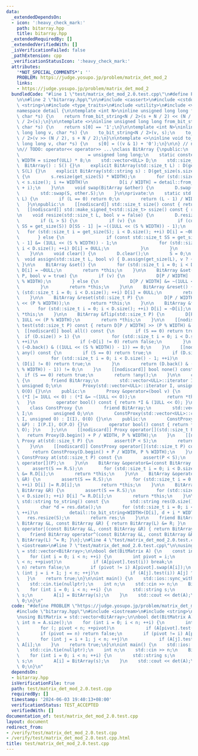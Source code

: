 ```yaml
---
data:
  _extendedDependsOn:
  - icon: ':heavy_check_mark:'
    path: bitarray.hpp
    title: bitarray.hpp
  _extendedRequiredBy: []
  _extendedVerifiedWith: []
  _isVerificationFailed: false
  _pathExtension: cpp
  _verificationStatusIcon: ':heavy_check_mark:'
  attributes:
    '*NOT_SPECIAL_COMMENTS*': ''
    PROBLEM: https://judge.yosupo.jp/problem/matrix_det_mod_2
    links:
    - https://judge.yosupo.jp/problem/matrix_det_mod_2
  bundledCode: "#line 1 \"test/matrix_det_mod_2.0.test.cpp\"\n#define PROBLEM \"https://judge.yosupo.jp/problem/matrix_det_mod_2\"\
    \n\n#line 2 \"bitarray.hpp\"\n\n#include <cassert>\n#include <cstddef>\n#include\
    \ <string>\n#include <type_traits>\n#include <utility>\n#include <vector>\n\n\
    namespace detail {\n\ntemplate <int N>\ninline unsigned long long from_bit_string(const\
    \ char *s) {\n    return from_bit_string<N / 2>(s + N / 2) << (N / 2) | from_bit_string<N\
    \ / 2>(s);\n}\n\ntemplate <>\ninline unsigned long long from_bit_string<1>(const\
    \ char *s) {\n    return s[0] == '1';\n}\n\ntemplate <int N>\ninline void to_bit_string(unsigned\
    \ long long v, char *s) {\n    to_bit_string<N / 2>(v, s);\n    to_bit_string<N\
    \ / 2>(v >> (N / 2), s + N / 2);\n}\n\ntemplate <>\ninline void to_bit_string<1>(unsigned\
    \ long long v, char *s) {\n    s[0] = ((v & 1) + '0');\n}\n\n} // namespace detail\n\
    \n// TODO: operator<< operator>> ...\nclass BitArray {\npublic:\n    using ULL\
    \                          = unsigned long long;\n    static constexpr std::size_t\
    \ WIDTH = sizeof(ULL) * 8;\n    std::vector<ULL> D;\n    std::size_t S;\n\n  \
    \  BitArray() : S() {}\n    explicit BitArray(std::size_t L) : D(get_size(L)),\
    \ S(L) {}\n    explicit BitArray(std::string s) : D(get_size(s.size())), S(s.size())\
    \ {\n        s.resize(get_size(S) * WIDTH);\n        for (std::size_t i = 0; i\
    \ < s.size(); i += WIDTH)\n            D[i / WIDTH] = detail::from_bit_string<WIDTH>(s.data()\
    \ + i);\n    }\n\n    void swap(BitArray &other) {\n        D.swap(other.D);\n\
    \        std::swap(S, other.S);\n    }\n\nprivate:\n    static std::size_t get_size(std::size_t\
    \ L) {\n        if (L == 0) return 0;\n        return (L - 1) / WIDTH + 1;\n \
    \   }\n\npublic:\n    [[nodiscard]] std::size_t size() const { return S; }\n \
    \   [[nodiscard]] std::make_signed_t<std::size_t> ssize() const { return S; }\n\
    \n    void resize(std::size_t L, bool v = false) {\n        D.resize(get_size(L));\n\
    \        if (L > S) {\n            if (v) {\n                if (const std::size_t\
    \ SS = get_size(S)) D[SS - 1] |= ~((1ULL << (S % WIDTH)) - 1);\n             \
    \   for (std::size_t i = get_size(S); i < D.size(); ++i) D[i] = ~0ULL;\n     \
    \       } else {\n                if (const std::size_t SS = get_size(S)) D[SS\
    \ - 1] &= (1ULL << (S % WIDTH)) - 1;\n                for (std::size_t i = get_size(S);\
    \ i < D.size(); ++i) D[i] = 0ULL;\n            }\n        }\n        S = L;\n\
    \    }\n\n    void clear() {\n        D.clear();\n        S = 0;\n    }\n\n  \
    \  void assign(std::size_t L, bool v) { D.assign(get_size(L), v ? ~0ULL : 0ULL);\
    \ }\n\n    BitArray &set() {\n        for (std::size_t i = 0; i < D.size(); ++i)\
    \ D[i] = ~0ULL;\n        return *this;\n    }\n\n    BitArray &set(std::size_t\
    \ P, bool v = true) {\n        if (v) {\n            D[P / WIDTH] |= 1ULL << (P\
    \ % WIDTH);\n        } else {\n            D[P / WIDTH] &= ~(1ULL << (P % WIDTH));\n\
    \        }\n        return *this;\n    }\n\n    BitArray &reset() {\n        for\
    \ (std::size_t i = 0; i < D.size(); ++i) D[i] = 0ULL;\n        return *this;\n\
    \    }\n\n    BitArray &reset(std::size_t P) {\n        D[P / WIDTH] &= ~(1ULL\
    \ << (P % WIDTH));\n        return *this;\n    }\n\n    BitArray &flip() {\n \
    \       for (std::size_t i = 0; i < D.size(); ++i) D[i] = ~D[i];\n        return\
    \ *this;\n    }\n\n    BitArray &flip(std::size_t P) {\n        D[P / WIDTH] ^=\
    \ 1ULL << (P % WIDTH);\n        return *this;\n    }\n\n    [[nodiscard]] bool\
    \ test(std::size_t P) const { return D[P / WIDTH] >> (P % WIDTH) & 1; }\n\n  \
    \  [[nodiscard]] bool all() const {\n        if (S == 0) return true;\n      \
    \  if (D.size() > 1) {\n            for (std::size_t i = 0; i < D.size() - 1;\
    \ ++i)\n                if (~D[i] != 0) return false;\n        }\n        return\
    \ (~D.back() & ((1ULL << (S % WIDTH)) - 1)) == 0;\n    }\n    [[nodiscard]] bool\
    \ any() const {\n        if (S == 0) return true;\n        if (D.size() > 1) {\n\
    \            for (std::size_t i = 0; i < D.size() - 1; ++i)\n                if\
    \ (D[i] != 0) return true;\n        }\n        return (D.back() & ((1ULL << (S\
    \ % WIDTH)) - 1)) != 0;\n    }\n    [[nodiscard]] bool none() const {\n      \
    \  if (S == 0) return true;\n        return !any();\n    }\n\n    class Proxy\
    \ {\n        friend BitArray;\n        std::vector<ULL>::iterator I;\n       \
    \ unsigned O;\n\n        Proxy(std::vector<ULL>::iterator I, unsigned O) : I(I),\
    \ O(O) {}\n\n    public:\n        Proxy &operator=(bool v) {\n            v ?\
    \ (*I |= 1ULL << O) : (*I &= ~(1ULL << O));\n            return *this;\n     \
    \   }\n        operator bool() const { return *I & (1ULL << O); }\n    };\n\n\
    \    class ConstProxy {\n        friend BitArray;\n        std::vector<ULL>::const_iterator\
    \ I;\n        unsigned O;\n\n        ConstProxy(std::vector<ULL>::const_iterator\
    \ I, unsigned O) : I(I), O(O) {}\n\n    public:\n        ConstProxy(const Proxy\
    \ &P) : I(P.I), O(P.O) {}\n        operator bool() const { return *I & (1ULL <<\
    \ O); }\n    };\n\n    [[nodiscard]] Proxy operator[](std::size_t P) {\n     \
    \   return Proxy(D.begin() + P / WIDTH, P % WIDTH);\n    }\n    [[nodiscard]]\
    \ Proxy at(std::size_t P) {\n        assert(P < S);\n        return operator[](P);\n\
    \    }\n\n    [[nodiscard]] ConstProxy operator[](std::size_t P) const {\n   \
    \     return ConstProxy(D.begin() + P / WIDTH, P % WIDTH);\n    }\n    [[nodiscard]]\
    \ ConstProxy at(std::size_t P) const {\n        assert(P < S);\n        return\
    \ operator[](P);\n    }\n\n    BitArray &operator&=(const BitArray &R) {\n   \
    \     assert(S == R.S);\n        for (std::size_t i = 0; i < D.size(); ++i) D[i]\
    \ &= R.D[i];\n        return *this;\n    }\n\n    BitArray &operator|=(const BitArray\
    \ &R) {\n        assert(S == R.S);\n        for (std::size_t i = 0; i < D.size();\
    \ ++i) D[i] |= R.D[i];\n        return *this;\n    }\n\n    BitArray &operator^=(const\
    \ BitArray &R) {\n        assert(S == R.S);\n        for (std::size_t i = 0; i\
    \ < D.size(); ++i) D[i] ^= R.D[i];\n        return *this;\n    }\n\n    [[nodiscard]]\
    \ std::string to_string() const {\n        std::string res(D.size() * WIDTH, 0);\n\
    \        char *d = res.data();\n        for (std::size_t i = 0; i < D.size();\
    \ ++i)\n            detail::to_bit_string<WIDTH>(D[i], d + i * WIDTH);\n     \
    \   res.resize(S);\n        return res;\n    }\n\n    friend BitArray operator&(const\
    \ BitArray &L, const BitArray &R) { return BitArray(L) &= R; }\n    friend BitArray\
    \ operator|(const BitArray &L, const BitArray &R) { return BitArray(L) |= R; }\n\
    \    friend BitArray operator^(const BitArray &L, const BitArray &R) { return\
    \ BitArray(L) ^= R; }\n};\n#line 4 \"test/matrix_det_mod_2.0.test.cpp\"\n#include\
    \ <iostream>\n#line 7 \"test/matrix_det_mod_2.0.test.cpp\"\n\nusing BitMatrix\
    \ = std::vector<BitArray>;\n\nbool det(BitMatrix A) {\n    const int n = A.size();\n\
    \    for (int i = 0; i < n; ++i) {\n        int pivot = i;\n        for (; pivot\
    \ < n; ++pivot)\n            if (A[pivot].test(i)) break;\n        if (pivot ==\
    \ n) return false;\n        if (pivot != i) A[pivot].swap(A[i]);\n        for\
    \ (int j = i + 1; j < n; ++j)\n            if (A[j].test(i)) A[j] ^= A[i];\n \
    \   }\n    return true;\n}\n\nint main() {\n    std::ios::sync_with_stdio(false);\n\
    \    std::cin.tie(nullptr);\n    int n;\n    std::cin >> n;\n    BitMatrix A(n);\n\
    \    for (int i = 0; i < n; ++i) {\n        std::string s;\n        std::cin >>\
    \ s;\n        A[i] = BitArray(s);\n    }\n    std::cout << det(A);\n    return\
    \ 0;\n}\n"
  code: "#define PROBLEM \"https://judge.yosupo.jp/problem/matrix_det_mod_2\"\n\n\
    #include \"bitarray.hpp\"\n#include <iostream>\n#include <string>\n#include <vector>\n\
    \nusing BitMatrix = std::vector<BitArray>;\n\nbool det(BitMatrix A) {\n    const\
    \ int n = A.size();\n    for (int i = 0; i < n; ++i) {\n        int pivot = i;\n\
    \        for (; pivot < n; ++pivot)\n            if (A[pivot].test(i)) break;\n\
    \        if (pivot == n) return false;\n        if (pivot != i) A[pivot].swap(A[i]);\n\
    \        for (int j = i + 1; j < n; ++j)\n            if (A[j].test(i)) A[j] ^=\
    \ A[i];\n    }\n    return true;\n}\n\nint main() {\n    std::ios::sync_with_stdio(false);\n\
    \    std::cin.tie(nullptr);\n    int n;\n    std::cin >> n;\n    BitMatrix A(n);\n\
    \    for (int i = 0; i < n; ++i) {\n        std::string s;\n        std::cin >>\
    \ s;\n        A[i] = BitArray(s);\n    }\n    std::cout << det(A);\n    return\
    \ 0;\n}\n"
  dependsOn:
  - bitarray.hpp
  isVerificationFile: true
  path: test/matrix_det_mod_2.0.test.cpp
  requiredBy: []
  timestamp: '2024-06-03 19:40:13+08:00'
  verificationStatus: TEST_ACCEPTED
  verifiedWith: []
documentation_of: test/matrix_det_mod_2.0.test.cpp
layout: document
redirect_from:
- /verify/test/matrix_det_mod_2.0.test.cpp
- /verify/test/matrix_det_mod_2.0.test.cpp.html
title: test/matrix_det_mod_2.0.test.cpp
---
```


